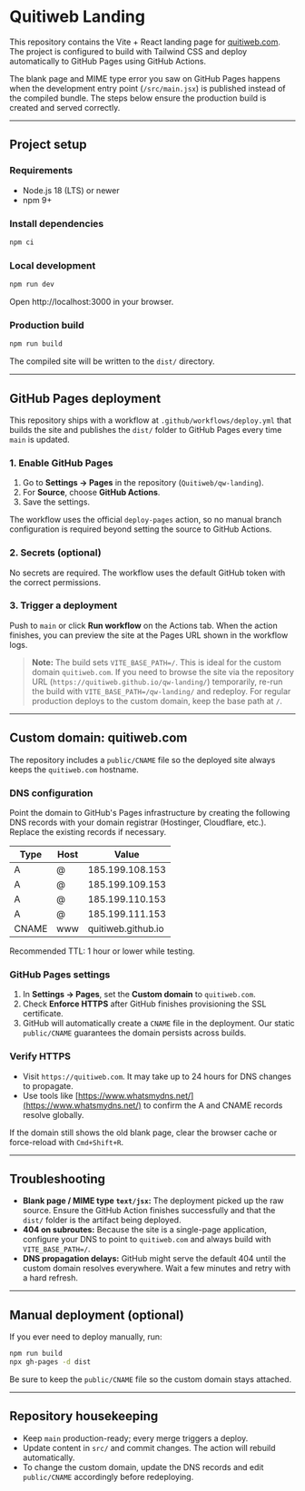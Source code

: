 # Quitiweb Landing

This repository contains the Vite + React landing page for [quitiweb.com](https://quitiweb.com). The project is configured to build with Tailwind CSS and deploy automatically to GitHub Pages using GitHub Actions.

The blank page and MIME type error you saw on GitHub Pages happens when the development entry point (`/src/main.jsx`) is published instead of the compiled bundle. The steps below ensure the production build is created and served correctly.

---

## Project setup

### Requirements

- Node.js 18 (LTS) or newer
- npm 9+

### Install dependencies

```bash
npm ci
```

### Local development

```bash
npm run dev
```

Open http://localhost:3000 in your browser.

### Production build

```bash
npm run build
```

The compiled site will be written to the `dist/` directory.

---

## GitHub Pages deployment

This repository ships with a workflow at `.github/workflows/deploy.yml` that builds the site and publishes the `dist/` folder to GitHub Pages every time `main` is updated.

### 1. Enable GitHub Pages

1. Go to **Settings → Pages** in the repository (`Quitiweb/qw-landing`).
2. For **Source**, choose **GitHub Actions**.
3. Save the settings.

The workflow uses the official `deploy-pages` action, so no manual branch configuration is required beyond setting the source to GitHub Actions.

### 2. Secrets (optional)

No secrets are required. The workflow uses the default GitHub token with the correct permissions.

### 3. Trigger a deployment

Push to `main` or click **Run workflow** on the Actions tab. When the action finishes, you can preview the site at the Pages URL shown in the workflow logs.

> **Note:** The build sets `VITE_BASE_PATH=/`. This is ideal for the custom domain `quitiweb.com`. If you need to browse the site via the repository URL (`https://quitiweb.github.io/qw-landing/`) temporarily, re-run the build with `VITE_BASE_PATH=/qw-landing/` and redeploy. For regular production deploys to the custom domain, keep the base path at `/`.

---

## Custom domain: quitiweb.com

The repository includes a `public/CNAME` file so the deployed site always keeps the `quitiweb.com` hostname.

### DNS configuration

Point the domain to GitHub's Pages infrastructure by creating the following DNS records with your domain registrar (Hostinger, Cloudflare, etc.). Replace the existing records if necessary.

| Type | Host | Value |
|------|------|-------|
| A    | @    | 185.199.108.153 |
| A    | @    | 185.199.109.153 |
| A    | @    | 185.199.110.153 |
| A    | @    | 185.199.111.153 |
| CNAME | www | quitiweb.github.io |

Recommended TTL: 1 hour or lower while testing.

### GitHub Pages settings

1. In **Settings → Pages**, set the **Custom domain** to `quitiweb.com`.
2. Check **Enforce HTTPS** after GitHub finishes provisioning the SSL certificate.
3. GitHub will automatically create a `CNAME` file in the deployment. Our static `public/CNAME` guarantees the domain persists across builds.

### Verify HTTPS

- Visit `https://quitiweb.com`. It may take up to 24 hours for DNS changes to propagate.
- Use tools like [https://www.whatsmydns.net/](https://www.whatsmydns.net/) to confirm the A and CNAME records resolve globally.

If the domain still shows the old blank page, clear the browser cache or force-reload with `Cmd+Shift+R`.

---

## Troubleshooting

- **Blank page / MIME type `text/jsx`:** The deployment picked up the raw source. Ensure the GitHub Action finishes successfully and that the `dist/` folder is the artifact being deployed.
- **404 on subroutes:** Because the site is a single-page application, configure your DNS to point to `quitiweb.com` and always build with `VITE_BASE_PATH=/`.
- **DNS propagation delays:** GitHub might serve the default 404 until the custom domain resolves everywhere. Wait a few minutes and retry with a hard refresh.

---

## Manual deployment (optional)

If you ever need to deploy manually, run:

```bash
npm run build
npx gh-pages -d dist
```

Be sure to keep the `public/CNAME` file so the custom domain stays attached.

---

## Repository housekeeping

- Keep `main` production-ready; every merge triggers a deploy.
- Update content in `src/` and commit changes. The action will rebuild automatically.
- To change the custom domain, update the DNS records and edit `public/CNAME` accordingly before redeploying.
